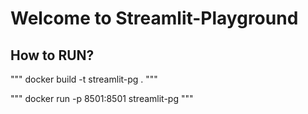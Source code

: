# Welcome to Streamlit-Playground

## How to RUN?


"""
docker build -t streamlit-pg .
"""

"""
docker run -p 8501:8501 streamlit-pg
"""
